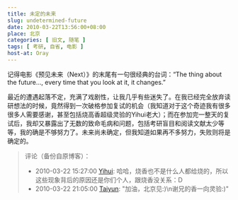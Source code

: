 ```yaml
---
title: 未定的未来
slug: undetermined-future
date: 2010-03-22T13:56:00+08:00
place: 北京
categories: [ 旧文, 随笔 ]
tags: [ 考研, 自省, 电影 ]
host-at: Oray
---
```

记得电影《预见未来（Next）》的末尾有一句很经典的台词：“The thing about the future…, every time that you look at it, it changes.”

最近的遭遇起落不定，充满了戏剧性，让我几乎有些迷失了。在我已经完全放弃读研想法的时候，竟然得到一次破格参加复试的机会（我知道对于这个奇迹我有很多很多人需要感谢，甚至包括烧高香超级灵验的Yihui老大）；而在参加完一整天的复试后，我却又暴露出了无数的致命毛病和问题，包括考研盲目和阅读文献太少等等，我的确是不够努力了。未来尚未确定，但我知道如果再不多努力，失败则将是确定的。

> 评论（备份自原博客）：
>
> * 2010-03-22 15:27:00 [Yihui](http://yihui.name/): 哈哈，烧香也不是什么人都给烧的，所以这些现象背后的原因还是你们个人，跟烧香没关系：D
> * 2010-03-22 21:05:00 [Taiyun](http://taiyun.cos.name/): "加油，北京见:)\n谢兄的香一向灵验:)"
